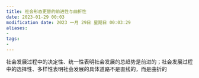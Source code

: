 ```yaml
---
title: 社会形态更替的前进性与曲折性
date: 2023-01-29 00:03
modification date: 2023 一月 29日 星期日 00:03:29
aliases: 
- 
tags: 
- 
---
```


社会发展过程中的决定性、统一性表明社会发展的总趋势是前进的；社会发展过程中的选择性、多样性表明社会发展的具体道路不是直线的，而是曲折的

